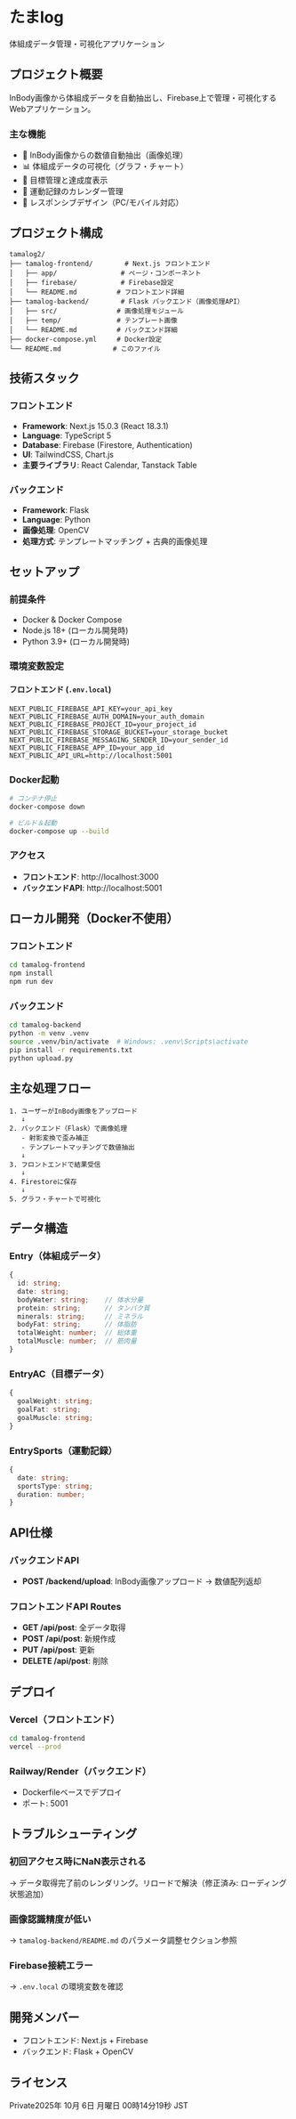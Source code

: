 # たまlog

体組成データ管理・可視化アプリケーション

## プロジェクト概要

InBody画像から体組成データを自動抽出し、Firebase上で管理・可視化するWebアプリケーション。

### 主な機能
- 📸 InBody画像からの数値自動抽出（画像処理）
- 📊 体組成データの可視化（グラフ・チャート）
- 🎯 目標管理と達成度表示
- 📅 運動記録のカレンダー管理
- 📱 レスポンシブデザイン（PC/モバイル対応）

## プロジェクト構成

```
tamalog2/
├── tamalog-frontend/        # Next.js フロントエンド
│   ├── app/                # ページ・コンポーネント
│   ├── firebase/           # Firebase設定
│   └── README.md          # フロントエンド詳細
├── tamalog-backend/        # Flask バックエンド（画像処理API）
│   ├── src/               # 画像処理モジュール
│   ├── temp/              # テンプレート画像
│   └── README.md          # バックエンド詳細
├── docker-compose.yml     # Docker設定
└── README.md             # このファイル
```

## 技術スタック

### フロントエンド
- **Framework**: Next.js 15.0.3 (React 18.3.1)
- **Language**: TypeScript 5
- **Database**: Firebase (Firestore, Authentication)
- **UI**: TailwindCSS, Chart.js
- **主要ライブラリ**: React Calendar, Tanstack Table

### バックエンド
- **Framework**: Flask
- **Language**: Python
- **画像処理**: OpenCV
- **処理方式**: テンプレートマッチング + 古典的画像処理

## セットアップ

### 前提条件
- Docker & Docker Compose
- Node.js 18+ (ローカル開発時)
- Python 3.9+ (ローカル開発時)

### 環境変数設定

#### フロントエンド (`.env.local`)
```env
NEXT_PUBLIC_FIREBASE_API_KEY=your_api_key
NEXT_PUBLIC_FIREBASE_AUTH_DOMAIN=your_auth_domain
NEXT_PUBLIC_FIREBASE_PROJECT_ID=your_project_id
NEXT_PUBLIC_FIREBASE_STORAGE_BUCKET=your_storage_bucket
NEXT_PUBLIC_FIREBASE_MESSAGING_SENDER_ID=your_sender_id
NEXT_PUBLIC_FIREBASE_APP_ID=your_app_id
NEXT_PUBLIC_API_URL=http://localhost:5001
```

### Docker起動

```bash
# コンテナ停止
docker-compose down

# ビルド＆起動
docker-compose up --build
```

### アクセス
- **フロントエンド**: http://localhost:3000
- **バックエンドAPI**: http://localhost:5001

## ローカル開発（Docker不使用）

### フロントエンド
```bash
cd tamalog-frontend
npm install
npm run dev
```

### バックエンド
```bash
cd tamalog-backend
python -m venv .venv
source .venv/bin/activate  # Windows: .venv\Scripts\activate
pip install -r requirements.txt
python upload.py
```

## 主な処理フロー

```
1. ユーザーがInBody画像をアップロード
   ↓
2. バックエンド（Flask）で画像処理
   - 射影変換で歪み補正
   - テンプレートマッチングで数値抽出
   ↓
3. フロントエンドで結果受信
   ↓
4. Firestoreに保存
   ↓
5. グラフ・チャートで可視化
```

## データ構造

### Entry（体組成データ）
```typescript
{
  id: string;
  date: string;
  bodyWater: string;    // 体水分量
  protein: string;      // タンパク質
  minerals: string;     // ミネラル
  bodyFat: string;      // 体脂肪
  totalWeight: number;  // 総体重
  totalMuscle: number;  // 筋肉量
}
```

### EntryAC（目標データ）
```typescript
{
  goalWeight: string;
  goalFat: string;
  goalMuscle: string;
}
```

### EntrySports（運動記録）
```typescript
{
  date: string;
  sportsType: string;
  duration: number;
}
```

## API仕様

### バックエンドAPI
- **POST /backend/upload**: InBody画像アップロード → 数値配列返却

### フロントエンドAPI Routes
- **GET /api/post**: 全データ取得
- **POST /api/post**: 新規作成
- **PUT /api/post**: 更新
- **DELETE /api/post**: 削除

## デプロイ

### Vercel（フロントエンド）
```bash
cd tamalog-frontend
vercel --prod
```

### Railway/Render（バックエンド）
- Dockerfileベースでデプロイ
- ポート: 5001

## トラブルシューティング

### 初回アクセス時にNaN表示される
→ データ取得完了前のレンダリング。リロードで解決（修正済み: ローディング状態追加）

### 画像認識精度が低い
→ `tamalog-backend/README.md` のパラメータ調整セクション参照

### Firebase接続エラー
→ `.env.local` の環境変数を確認

## 開発メンバー
- フロントエンド: Next.js + Firebase
- バックエンド: Flask + OpenCV

## ライセンス
Private2025年 10月 6日 月曜日 00時14分19秒 JST
